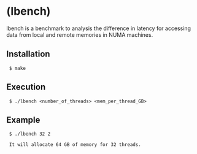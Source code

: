 #  (lbench)

lbench is a benchmark to analysis the difference in latency for accessing data from local and remote memories in NUMA machines.

## Installation

     $ make
     
## Execution
     $ ./lbench <number_of_threads> <mem_per_thread_GB>
     
## Example
     $ ./lbench 32 2
     
     It will allocate 64 GB of memory for 32 threads.
